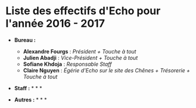 # Liste des effectifs d'Echo pour l'année 2016 - 2017

* **Bureau :**
    * **Alexandre Fourgs** : *Président + Touche à tout*
    * **Julien Abadji** : *Vice-Président + Touche à tout*
    * **Sofiane Khdoja** : *Responsable Staff*
    * **Claire Nguyen** : *Égérie d'Echo sur le site des Chênes + Trésorerie + Touche à tout*
    
* **Staff :**
    *
    *
    *
    
* **Autres :**
    *
    *
    *
    
